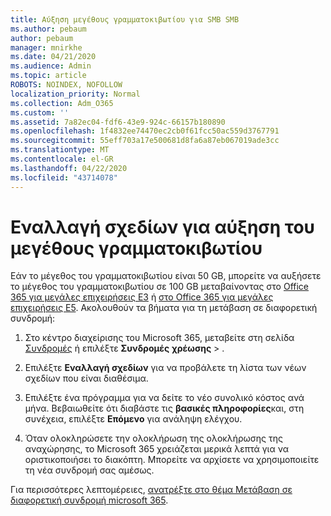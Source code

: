 ```yaml
---
title: Αύξηση μεγέθους γραμματοκιβωτίου για SMB SMB
ms.author: pebaum
author: pebaum
manager: mnirkhe
ms.date: 04/21/2020
ms.audience: Admin
ms.topic: article
ROBOTS: NOINDEX, NOFOLLOW
localization_priority: Normal
ms.collection: Adm_O365
ms.custom: ''
ms.assetid: 7a82ec04-fdf6-43e9-924c-66157b180890
ms.openlocfilehash: 1f4832ee74470ec2cb0f61fcc50ac559d3767791
ms.sourcegitcommit: 55eff703a17e500681d8fa6a87eb067019ade3cc
ms.translationtype: MT
ms.contentlocale: el-GR
ms.lasthandoff: 04/22/2020
ms.locfileid: "43714078"
---
```

# <a name="switch-plans-to-increase-mailbox-size"></a>Εναλλαγή σχεδίων για αύξηση του μεγέθους γραμματοκιβωτίου

Εάν το μέγεθος του γραμματοκιβωτίου είναι 50 GB, μπορείτε να αυξήσετε το μέγεθος του γραμματοκιβωτίου σε 100 GB μεταβαίνοντας στο [Office 365 για μεγάλες επιχειρήσεις E3](https://products.office.com/business/office-365-enterprise-e3-business-software) ή [στο Office 365 για μεγάλες επιχειρήσεις E5](https://products.office.com/business/office-365-enterprise-e5-business-software). Ακολουθούν τα βήματα για τη μετάβαση σε διαφορετική συνδρομή:
  
1. Στο κέντρο διαχείρισης του Microsoft 365, μεταβείτε στη σελίδα [Συνδρομές](https://go.microsoft.com/fwlink/p/?linkid=842054) ή επιλέξτε **Συνδρομές** **χρέωσης** \> .
    
2. Επιλέξτε **Εναλλαγή σχεδίων** για να προβάλετε τη λίστα των νέων σχεδίων που είναι διαθέσιμα. 
    
3. Επιλέξτε ένα πρόγραμμα για να δείτε το νέο συνολικό κόστος ανά μήνα. Βεβαιωθείτε ότι διαβάστε τις **βασικές πληροφορίες**και, στη συνέχεια, επιλέξτε **Επόμενο** για ανάληψη ελέγχου. 
    
4. Όταν ολοκληρώσετε την ολοκλήρωση της ολοκλήρωσης της αναχώρησης, το Microsoft 365 χρειάζεται μερικά λεπτά για να οριστικοποιήσει το διακόπτη. Μπορείτε να αρχίσετε να χρησιμοποιείτε τη νέα συνδρομή σας αμέσως.
    
Για περισσότερες λεπτομέρειες, [ανατρέξτε στο θέμα Μετάβαση σε διαφορετική συνδρομή microsoft 365](https://docs.microsoft.com/office365/admin/subscriptions-and-billing/switch-to-a-different-plan).
  

